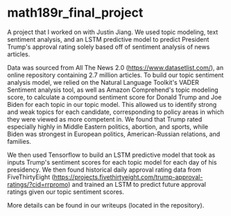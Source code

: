 # math189r_final_project
A project that I worked on with Justin Jiang. We used topic modeling, text sentiment analysis, and an LSTM predictive model to predict President Trump's approval rating solely based off of sentiment analysis of news articles.

Data was sourced from All The News 2.0 (https://www.datasetlist.com/), an online repository containing 2.7 million articles. To build our topic sentiment analysis model, we relied on the Natural Language Toolkit's VADER Sentiment analysis tool, as well as Amazon Comprehend's topic modeling score, to calculate a compound sentiment score for Donald Trump and Joe Biden for each topic in our topic model. This allowed us to identify strong and weak topics for each candidate, corresponding to policy areas in which they were viewed as more competent in. We found that Trump rated especially highly in Middle Eastern politics, abortion, and sports, while Biden was strongest in European politics, American-Russian relations, and families.

We then used Tensorflow to build an LSTM predictive model that took as inputs Trump's sentiment scores for each topic model for each day of his presidency. We then found historical daily approval rating data from FiveThirtyEight (https://projects.fivethirtyeight.com/trump-approval-ratings/?cid=rrpromo) and trained an LSTM to predict future approval ratings given our topic sentiment scores.

More details can be found in our writeups (located in the repository).


